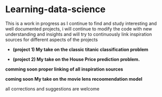 # Learning-data-science
 This is a work in progress as I continue to find and study interesting and well documented projects, i will continue to modify the code with new understanding and insights and will try to continuously link inspiration sources for different aspects of the projects 

* **(project 1) My take on the classic titanic classification problem**

* **(project 2) My take on the House Price prediction problem.**

**comming soon proper linking of all inspiration sources**

**coming soon My take on the movie lens recoomendation model**

all corrections and suggestions are welcome
